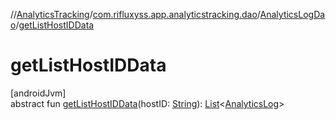 //[AnalyticsTracking](../../../index.md)/[com.rifluxyss.app.analyticstracking.dao](../index.md)/[AnalyticsLogDao](index.md)/[getListHostIDData](get-list-host-i-d-data.md)

# getListHostIDData

[androidJvm]\
abstract fun [getListHostIDData](get-list-host-i-d-data.md)(hostID: [String](https://developer.android.com/reference/kotlin/java/lang/String.html)): [List](https://developer.android.com/reference/kotlin/java/util/List.html)&lt;[AnalyticsLog](../../com.rifluxyss.app.analyticstracking.enitity/-analytics-log/index.md)&gt;
